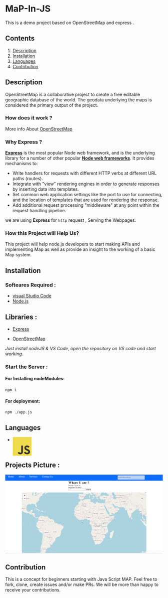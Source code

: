 # **MaP-In-JS**
This is a demo project based on OpenStreetMap and express .

## **Contents**
1. [Description](#description)
0. [Installation](#installation)
0. [Languages](#languages)
0. [Contribution](#contribution)

## **Description**
OpenStreetMap is a collaborative project to create a free editable geographic database of the world. The geodata underlying the maps is considered the primary output of the project.


### **How does it work ?**
 More info About [OpenStreetMap](https://socket.io/docs/v4/) 

<!-- img -->

### **Why Express ?**
[**Express**](https://expressjs.com/) is the most popular Node web framework, and is the underlying library for a number of other popular [**Node web frameworks**](https://expressjs.com/en/resources/frameworks.html). It provides mechanisms to:

- Write handlers for requests with different HTTP verbs at different URL paths (routes).
- Integrate with "view" rendering engines in order to generate responses by inserting data into templates.
- Set common web application settings like the port to use for connecting, and the location of templates that are used for rendering the response.
- Add additional request processing "middleware" at any point within the request handling pipeline.

we are using **Express** for ```http``` request , Serving the Webpages.

### How this Project will Help Us?
This project will help node.js developers to start making APIs and implementing Map as well as provide an insight to the working of a basic Map system.

## **Installation**
   ### Softeares Required :
   * [visual Studio Code](https://code.visualstudio.com/download)
   * [Node.js](https://nodejs.org/en/)

## **Libraries :**
 
 * [Express](https://expressjs.com/en/starter/hello-world.html)
 - [OpenStreetMap](https://wiki.openstreetmap.org/wiki/Main_Page)

_Just install nodeJS & VS Code, open the repository on VS code and start working._

### Start the Server :
#### For Installing nodeModules:
```
npm i
```
#### For deployment:
```
npm ./app.js
```

## **Languages**

- <img align="left" alt="C++" width="60px" src="https://raw.githubusercontent.com/github/explore/80688e429a7d4ef2fca1e82350fe8e3517d3494d/topics/javascript/javascript.png" />
<br>


## **Projects Picture :**
 <img alt="map" src="Screenshot 2022-01-30 164518.png" />
<br>

## **Contribution**
This is a concept for beginners starting with Java Script MAP. Feel free to fork, clone, create issues and/or make PRs. We will be more than happy to receive your contributions.







